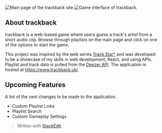 ![Main page of the trackback site.](https://res.cloudinary.com/dcgrlgof8/image/upload/v1738282412/trackback/b1z0crmvu07dosaxhtsi.png)![Game interface of trackback.](https://res.cloudinary.com/dcgrlgof8/image/upload/v1738282410/trackback/x4h0gpubibs2fux0qsel.png)
## About trackback
trackback is a web-based game where users guess a track's artist from a short audio clip. Browse through playlists on the main page and click on one of the options to start the game.

This project was inspired by the web series [Track Star*](https://www.youtube.com/@track-star-show) and was developed to be a showcase of my skills in web development, React, and using APIs. Playlist and track data is pulled from the [Deezer API](https://developers.deezer.com/api). The application is hosted at https://www.trackback.uk/.
## Upcoming Features
A list of the next changes to be made to the application.
 - Custom Playlist Links
 - Playlist Search
 - Custom Gameplay Settings
> Written with [StackEdit](https://stackedit.io/).